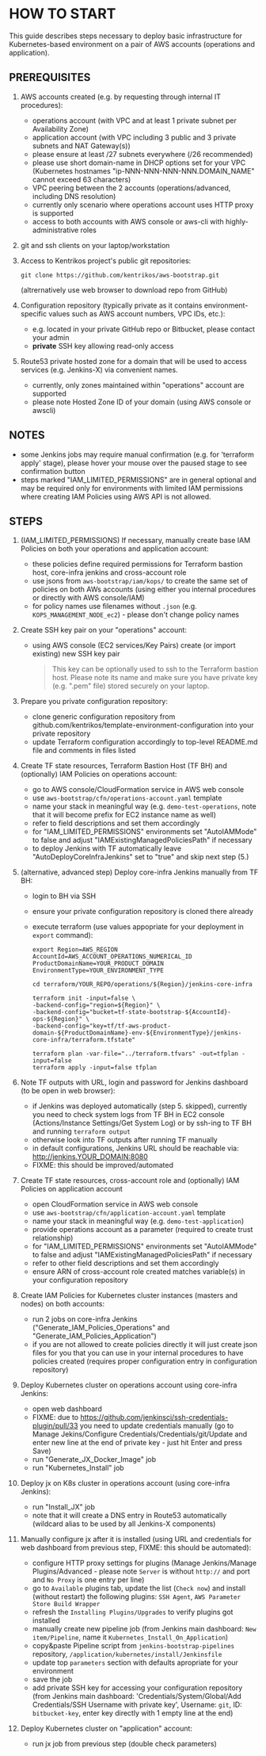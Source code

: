# HOW TO START

This guide describes steps necessary to deploy basic infrastructure for Kubernetes-based environment
on a pair of AWS accounts (operations and application).

## PREREQUISITES

1. AWS accounts created (e.g. by requesting through internal IT procedures):

    * operations account (with VPC and at least 1 private subnet per Availability Zone)
    * application account (with VPC including 3 public and 3 private subnets and NAT Gateway(s))
    * please ensure at least /27 subnets everywhere (/26 recommended)
    * please use short domain-name in DHCP options set for your VPC (Kubernetes hostnames "ip-NNN-NNN-NNN-NNN.DOMAIN_NAME" cannot exceed 63 characters)
    * VPC peering between the 2 accounts (operations/advanced, including DNS resolution)
    * currently only scenario where operations account uses HTTP proxy is supported
    * access to both accounts with AWS console or aws-cli with highly-administrative roles

2. git and ssh clients on your laptop/workstation

3. Access to Kentrikos project's public git repositories:

    ```shell
    git clone https://github.com/kentrikos/aws-bootstrap.git
    ```

    (altrernatively use web browser to download repo from GitHub)

4. Configuration repository (typically private as it contains environment-specific values such as AWS account numbers, VPC IDs, etc.):
    * e.g. located in your private GitHub repo or Bitbucket, please contact your admin
    * __private__ SSH key allowing read-only access

5. Route53 private hosted zone for a domain that will be used to access services (e.g. Jenkins-X) via convenient names.
    * currently, only zones maintained within "operations" account are supported
    * please note Hosted Zone ID of your domain (using AWS console or awscli)

## NOTES

* some Jenkins jobs may require manual confirmation (e.g. for 'terraform apply' stage), please hover your mouse over the paused stage to see confirmation button
* steps marked "IAM_LIMITED_PERMISSIONS" are in general optional and may be required only for environments with limited IAM permissions where creating IAM Policies using AWS API is not allowed.

## STEPS

1. (IAM_LIMITED_PERMISSIONS) If necessary, manually create base IAM Policies on both your operations and application account:

    * these policies define required permissions for Terraform bastion host, core-infra jenkins and cross-account role
    * use jsons from `aws-bootstrap/iam/kops/` to create the same set of policies on both AWs accounts (using either you internal procedures or directly with AWS console/IAM)
    * for policy names use filenames without `.json` (e.g. `KOPS_MANAGEMENT_NODE_ec2`) - please don't change policy names

2. Create SSH key pair on your "operations" account:

    * using AWS console (EC2 services/Key Pairs) create (or import existing) new SSH key pair

        > This key can be optionally used to ssh to the Terraform bastion host. Please note its name and make sure you have private key (e.g. ".pem" file) stored securely on your laptop.

3. Prepare you private configuration repository:

    * clone generic configuration repository from github.com/kentrikos/template-environment-configuration into your private repository
    * update Terraform configuration accordingly to top-level README.md file and comments in files listed

4. Create TF state resources, Terraform Bastion Host (TF BH) and (optionally) IAM Policies on operations account:

    * go to AWS console/CloudFormation service in AWS web console
    * use `aws-bootstrap/cfn/operations-account.yaml` template
    * name your stack in meaningful way (e.g. `demo-test-operations`, note that it will become prefix for EC2 instance name as well)
    * refer to field descriptions and set them accordingly
    * for "IAM_LIMITED_PERMISSIONS" environments set "AutoIAMMode" to false and adjust "IAMExistingManagedPoliciesPath" if necessary
    * to deploy Jenkins with TF automatically leave "AutoDeployCoreInfraJenkins" set to "true" and skip next step (5.)

5. (alternative, advanced step) Deploy core-infra Jenkins manually from TF BH:

    * login to BH via SSH
    * ensure your private configuration repository is cloned there already
    * execute terraform (use values appopriate for your deployment in `export` command):

      ```shell
      export Region=AWS_REGION AccountId=AWS_ACCOUNT_OPERATIONS_NUMERICAL_ID ProductDomainName=YOUR_PRODUCT_DOMAIN EnvironmentType=YOUR_ENVIRONMENT_TYPE

      cd terraform/YOUR_REPO/operations/${Region}/jenkins-core-infra

      terraform init -input=false \
      -backend-config="region=${Region}" \
      -backend-config="bucket=tf-state-bootstrap-${AccountId}-ops-${Region}" \
      -backend-config="key=tf/tf-aws-product-domain-${ProductDomainName}-env-${EnvironmentType}/jenkins-core-infra/terraform.tfstate"

      terraform plan -var-file="../terraform.tfvars" -out=tfplan -input=false
      terraform apply -input=false tfplan
      ```

6. Note TF outputs with URL, login and password for Jenkins dashboard (to be open in web browser):

    * if Jenkins was deployed automatically (step 5. skipped), currently you need to check system logs from TF BH in EC2 console (Actions/Instance Settings/Get System Log) or by ssh-ing to TF BH and running `terraform output`
    * otherwise look into TF outputs after running TF manually
    * in default configurations, Jenkins URL should be reachable via: <http://jenkins.YOUR_DOMAIN:8080>
    * FIXME: this should be improved/automated

7. Create TF state resources, cross-account role and (optionally) IAM Policies on application account

    * open CloudFormation service in AWS web console
    * use `aws-bootstrap/cfn/application-account.yaml` template
    * name your stack in meaningful way (e.g. `demo-test-application`)
    * provide operations account as a parameter (required to create trust relationship)
    * for "IAM_LIMITED_PERMISSIONS" environments set "AutoIAMMode" to false and adjust "IAMExistingManagedPoliciesPath" if necessary
    * refer to other field descriptions and set them accordingly
    * ensure ARN of cross-account role created matches variable(s) in your configuration repository

8. Create IAM Policies for Kubernetes cluster instances (masters and nodes) on both accounts:

    * run 2 jobs on core-infra Jenkins ("Generate_IAM_Policies_Operations" and "Generate_IAM_Policies_Application")
    * if you are not allowed to create policies directly it will just create json files for you that you can use in your internal procedures to have policies created (requires proper configuration entry in configuration repository)

9. Deploy Kubernetes cluster on operations account using core-infra Jenkins:

    * open web dashboard
    * FIXME: due to <https://github.com/jenkinsci/ssh-credentials-plugin/pull/33> you need to update credentials manually (go to Manage Jekins/Configure Credentials/Credentials/git/Update and enter new line at the end of private key - just hit Enter and press Save)
    * run "Generate_JX_Docker_Image" job 
    * run "Kubernetes_Install" job

10. Deploy jx on K8s cluster in operations account (using core-infra Jenkins):

    * run "Install_JX" job
    * note that it will create a DNS entry in Route53 automatically (wildcard alias to be used by all Jenkins-X components)

11. Manually configure jx after it is installed (using URL and credentials for web dashboard from previous step, FIXME: this should be automated):

    * configure HTTP proxy settings for plugins (Manage Jenkins/Manage Plugins/Advanced - please note `Server` is without `http://` and port and `No Proxy` is one entry per line)
    * go to `Available` plugins tab, update the list (`Check now`) and install (without restart) the following plugins: `SSH Agent`, `AWS Parameter Store Build Wrapper`
    * refresh the `Installing Plugins/Upgrades` to verify plugins got installed
    * manually create new pipeline job (from Jenkins main dashboard: `New item/Pipeline`, name it `Kubernetes_Install_On_Application`)
    * copy&paste Pipeline script from `jenkins-bootstrap-pipelines` repository, `/application/kubernetes/install/Jenkinsfile`
    * update top `parameters` section with defaults apropriate for your environment
    * save the job
    * add private SSH key for accessing your configuration repository (from Jenkins main dashboard: 'Credentials/System/Global/Add Credentials/SSH Username with private key', Username: `git`, ID: `bitbucket-key`, enter key directly with 1 empty line at the end)

12. Deploy Kubernetes cluster on "application" account:

    * run jx job from previous step (double check parameters)
